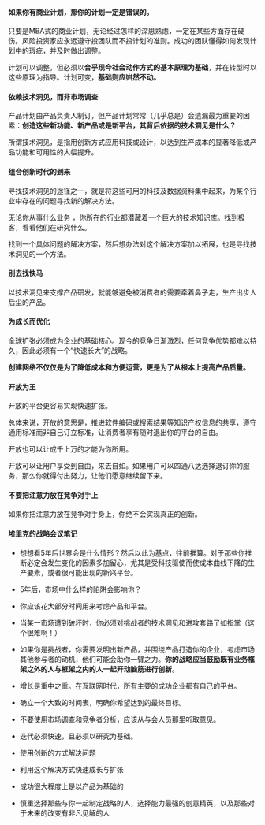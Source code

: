 #### 如果你有商业计划，那你的计划一定是错误的。

只要是MBA式的商业计划，无论经过怎样的深思熟虑，一定在某些方面存在硬伤。风险投资家应永远遵守投团队而不投计划的准则。成功的团队懂得如何发现计划中的瑕疵，并及时做出调整。

计划可以调整，但必须以**合乎现今社会动作方式的基本原理为基础**，并在转型时以这些原理为指导。计划可变，**基础则应岿然不动。**

#### 依赖技术洞见，而非市场调查

产品计划由产品负责人制订，但产品计划常常（几乎总是）会遗漏最为重要的因素：**创造这些新功能、新产品或是新平台，其背后依据的技术洞见是什么？**

所谓技术洞见，是指用创新方式应用科技或设计，以达到生产成本的显著降低或产品功能和可用性的大幅提升。

#### 组合创新时代的到来

寻找技术洞见的途径之一，就是将这些可用的科技及数据资料集中起来，为某个行业中存在的问题寻找新的解决方法。

无论你从事什么业务 ，你所在的行业都潜藏着一个巨大的技术知识库。找到极客，看看他们在研究什么。

找到一个具体问题的解决方案，然后想办法对这个解决方案加以拓展，也是寻找技术洞见的一个方法。

#### 别去找快马

以技术洞见来支撑产品研发，就能够避免被消费者的需要牵着鼻子走，生产出步人后尘的产品。

#### 为成长而优化

全球扩张必须成为企业的基础核心。现今的竞争日渐激烈，任何竞争优势都难以持久，因此必须有一个“快速长大”的战略。

**创建网络不仅仅是为了降低成本和方便运营，更是为了从根本上提高产品质量。**

#### 开放为王

开放的平台更容易实现快速扩张。

总体来说，开放的意思是，推进软件编码或搜索结果等知识产权信息的共享，遵守通用标准而非自己订立标准，让消费者享有随时退出你的平台的自由。

开放也可以让成千上万的才能为你所用。

开放可以让用户享受到自由，来去自如。如果用户可以四通八达选择退订你的服务，那么你就得付出努力，让他们愿意继续留下来。

#### 不要把注意力放在竞争对手上

如果你把注意力放在竞争对手身上，你绝不会实现真正的创新。

#### 埃里克的战略会议笔记

- 想想看5年后世界会是什么情形？然后以此为基点，往前推算。对于那些你推断必定会发生变化的因素多加留心，尤其是受科技驱使而使成本曲线下降的生产要素，或者很可能出现的新兴平台。

- 5年后，市场中什么样的陷阱会影响你？

- 你应该花大部分时间用来考虑产品和平台。

- 当某一市场遭到破坏时，你必须对挑战者的技术洞见和进攻套路了如指掌（这个很难啊！）

- 如果你是挑战者，你需要发明出新产品，并围绕产品打造你的企业，考虑市场其他参与者的动机，他们可能会助你一臂之力。**你的战略应当鼓励既有业务框架之外的人与框架之内的人一起开动脑筋进行创新**。

- 增长是重中之重。在互联网时代，所有主要的成功企业都有自己的平台。

- 确立一个大致的时间表，明确你希望达到的最终目标。

- 不要使用市场调查和竞争者分析，应该从与会人员那里听取意见。

- 迭代必须快速，且必须以研究为基础。

- 使用创新的方式解决问题

- 利用这个解决方式快速成长与扩张

- 成功很大程度上是以产品为基础的

- 慎重选择那些与你一起制定战略的人，选择能力最强的创意精英，以及那些对于未来的改变有非凡见解的人


